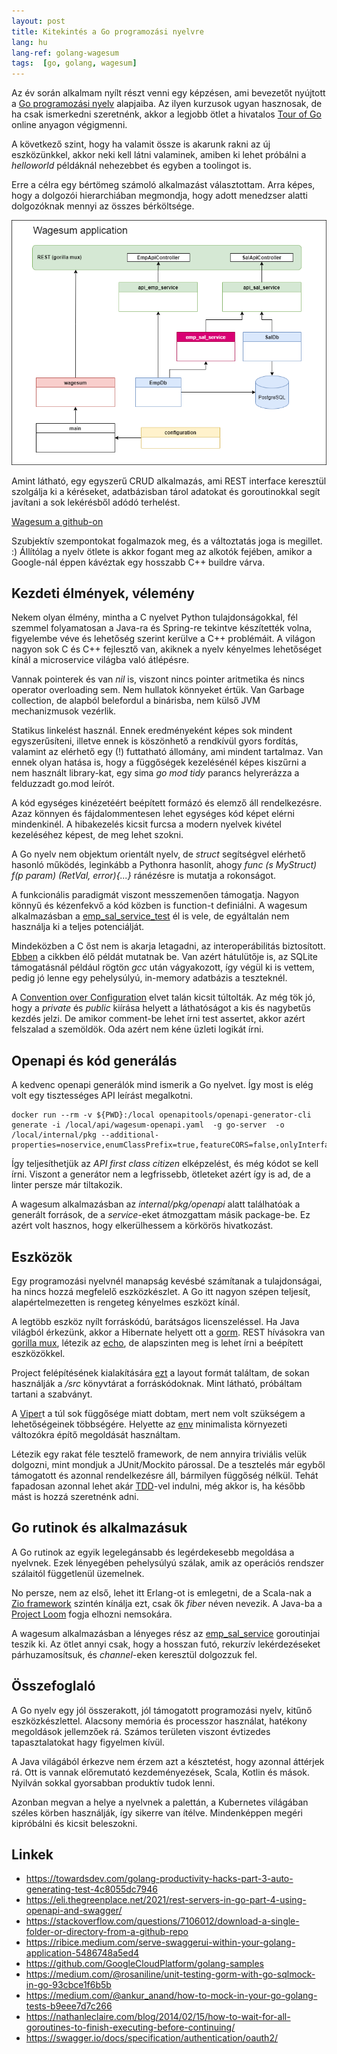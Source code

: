 ```yaml
---
layout: post
title: Kitekintés a Go programozási nyelvre
lang: hu
lang-ref: golang-wagesum
tags:  [go, golang, wagesum]
---
```


Az év során alkalmam nyílt részt venni egy képzésen, ami bevezetőt
nyújtott a [Go programozási nyelv](https://en.wikipedia.org/wiki/Go_(programming_language))
alapjaiba. Az ilyen kurzusok ugyan hasznosak, 
de ha csak ismerkedni szeretnénk, akkor a legjobb ötlet a hivatalos
[Tour of Go](https://go.dev/tour/welcome/1) online anyagon végigmenni.

A következő szint, hogy ha valamit össze is akarunk rakni az új eszközünkkel,
akkor neki kell látni valaminek, amiben ki lehet próbálni a _helloworld_ 
példáknál nehezebbet és egyben a toolingot is.

Erre a célra egy bértömeg számoló alkalmazást választottam.
Arra képes, hogy a dolgozói hierarchiában megmondja, hogy
adott menedzser alatti dolgozóknak mennyi az összes bérköltsége.

![Wagesum application](/artifacts/wagesum-app01.png)

Amint látható, egy egyszerű CRUD alkalmazás, ami REST interface keresztül szolgálja
ki a kéréseket, adatbázisban tárol adatokat és goroutinokkal segít javítani
a sok lekérésből adódó terhelést.

<!-- more -->
[Wagesum a github-on](https://github.com/lsmhun/wage-sum-server)

Szubjektív szempontokat fogalmazok meg, és a változtatás joga is megillet. :)
Állítólag a nyelv ötlete is akkor fogant meg az alkotók fejében, amikor 
a Google-nál éppen kávéztak egy hosszabb C++ buildre várva.


## Kezdeti élmények, vélemény

Nekem olyan élmény, mintha a C nyelvet Python tulajdonságokkal, fél szemmel
folyamatosan a Java-ra és Spring-re tekintve készítették volna, figyelembe
véve és lehetőség szerint kerülve a C++ problémáit. A világon 
nagyon sok C és C++ fejlesztő van, akiknek a nyelv kényelmes
lehetőséget kínál a microservice világba való átlépésre.

Vannak pointerek és van _nil_ is, viszont nincs pointer aritmetika és nincs
operator overloading sem. Nem hullatok könnyeket értük. Van Garbage collection, 
de alapból belefordul a binárisba, nem külső JVM mechanizmusok vezérlik.

Statikus linkelést használ. Ennek eredményeként képes sok mindent egyszerűsíteni,
illetve ennek is köszönhető a rendkívül gyors fordítás, valamint az elérhető
egy (!) futtatható állomány, ami mindent tartalmaz. Van ennek olyan
hatása is, hogy a függőségek kezelésénél képes kiszűrni a nem használt 
library-kat, egy sima _go mod tidy_ parancs helyrerázza a felduzzadt go.mod leírót.

A kód egységes kinézetéért beépített formázó és elemző áll rendelkezésre.
Azaz könnyen és fájdalommentesen lehet egységes kód képet elérni mindenkinél.
A hibakezelés kicsit furcsa a modern nyelvek kivétel kezeléséhez képest,
de meg lehet szokni. 

A Go nyelv nem objektum orientált nyelv, de _struct_ segítségvel
elérhető hasonló működés, leginkább a Pythonra hasonlít, ahogy 
_func (s MyStruct) f(p param) (RetVal, error){...}_ ránézésre is mutatja a rokonságot.

A funkcionális paradigmát viszont messzemenően támogatja. Nagyon könnyű
és kézenfekvő a kód közben is function-t definiálni. A wagesum alkalmazásban
a [emp_sal_service_test](../internal/pkg/emp_sal_service/emp_sal_service_test.go)
él is vele, de egyáltalán nem használja ki a teljes potenciálját.

Mindeközben a C őst nem is akarja letagadni, az interoperábilitás 
biztosított. [Ebben](https://programmer.ink/think/interoperability-between-go-and-c-language.html)
a cikkben élő példát mutatnak be. Van azért hátulütője is, az SQLite 
támogatásnál például rögtön _gcc_ után vágyakozott, így végül ki is vettem,
pedig jó lenne egy pehelysúlyú, in-memory adatbázis a teszteknél.

A [Convention over Configuration](https://en.wikipedia.org/wiki/Convention_over_configuration)
elvet talán kicsit túltolták. Az még tök jó,
hogy a _private_ és _public_ kiírása helyett a láthatóságot a kis és nagybetűs
kezdés jelzi. De amikor comment-be lehet írni test assertet, akkor azért 
felszalad a szemöldök. Oda azért nem kéne üzleti logikát írni.


## Openapi és kód generálás
A kedvenc openapi generálók mind ismerik a Go nyelvet. Így most is elég volt
egy tisztességes API leírást megalkotni.

```shell
docker run --rm -v ${PWD}:/local openapitools/openapi-generator-cli generate -i /local/api/wagesum-openapi.yaml  -g go-server  -o /local/internal/pkg --additional-properties=noservice,enumClassPrefix=true,featureCORS=false,onlyInterfaces,outputAsLibrary=true,sourceFolder=openapi
```

Így teljesíthetjük az _API first class citizen_ elképzelést, és még kódot se kell
írni. Viszont a generátor nem a legfrissebb, ötleteket azért így is ad, de a linter
persze már tiltakozik. 

A wagesum alkalmazásban az _internal/pkg/openapi_ alatt találhatóak a generált 
források, de a _service_-eket átmozgattam másik package-be. Ez azért volt hasznos,
hogy elkerülhessem a körkörös hivatkozást.

## Eszközök

Egy programozási nyelvnél manapság kevésbé számítanak a tulajdonságai,
ha nincs hozzá megfelelő eszközkészlet. A Go itt nagyon szépen teljesít,
alapértelmezetten is rengeteg kényelmes eszközt kínál.

A legtöbb eszköz nyílt forráskódú, barátságos licenszeléssel. Ha Java 
világból érkezünk, akkor a Hibernate helyett ott a [gorm](https://gorm.io/index.html).
REST hívásokra van [gorilla mux](https://github.com/gorilla/mux), 
létezik az [echo](https://echo.labstack.com/), de alapszinten meg is lehet
írni a beépített eszközökkel. 

Project felépítésének kialakítására [ezt](https://github.com/golang-standards/project-layout) 
a layout formát találtam, de sokan használják a _/src_ könyvtárat a forráskódoknak.
Mint látható, próbáltam tartani a szabványt.

A [Viper](https://github.com/spf13/viper)t a túl sok függősége miatt 
dobtam, mert nem volt szükségem a lehetőségeinek többségére. Helyette 
az [env](https://github.com/caarlos0/env) minimalista környezeti változókra
építő megoldását használtam.

Létezik egy rakat féle tesztelő framework, de nem annyira triviális 
velük dolgozni, mint mondjuk a JUnit/Mockito párossal. De a tesztelés
már egyből támogatott és azonnal rendelkezésre áll, bármilyen
függőség nélkül. Tehát fapadosan azonnal lehet akár 
[TDD](https://en.wikipedia.org/wiki/Test-driven_development)-vel indulni,
még akkor is, ha később mást is hozzá szeretnénk adni.

## Go rutinok és alkalmazásuk
A Go rutinok az egyik legelegánsabb és legérdekesebb megoldása a nyelvnek.
Ezek lényegében pehelysúlyú szálak, amik az operációs rendszer szálaitól 
függetlenül üzemelnek. 

No persze, nem az első, lehet itt Erlang-ot is emlegetni, de a Scala-nak
a [Zio framework](https://zio.dev/) szintén kínálja ezt, csak ők _fiber_ néven
nevezik. A Java-ba a [Project Loom](https://openjdk.org/projects/loom/) 
fogja elhozni nemsokára. 

A wagesum alkalmazásban a lényeges rész az 
[emp_sal_service](../internal/pkg/emp_sal_service/emp_sal_service.go) 
goroutinjai teszik ki. Az ötlet annyi csak, hogy a hosszan futó, rekurzív
lekérdezéseket párhuzamosítsuk, és _channel_-eken keresztül dolgozzuk fel.


## Összefoglaló

A Go nyelv egy jól összerakott, jól támogatott programozási nyelv,
kitűnő eszközkészlettel. Alacsony memória és processzor használat,
hatékony megoldások jellemzőek rá. Számos területen viszont évtizedes
tapasztalatokat hagy figyelmen kívül. 

A Java világából érkezve nem érzem azt a késztetést, hogy 
azonnal áttérjek rá. Ott is vannak előremutató kezdeményezések, 
Scala, Kotlin és mások. Nyilván sokkal gyorsabban produktív tudok lenni. 

Azonban megvan a helye a nyelvnek a palettán, a Kubernetes világában
széles körben használják, így sikerre van ítélve. Mindenképpen megéri
kipróbálni és kicsit beleszokni.

## Linkek
* https://towardsdev.com/golang-productivity-hacks-part-3-auto-generating-test-4c8055dc7946
* https://eli.thegreenplace.net/2021/rest-servers-in-go-part-4-using-openapi-and-swagger/
* https://stackoverflow.com/questions/7106012/download-a-single-folder-or-directory-from-a-github-repo
* https://ribice.medium.com/serve-swaggerui-within-your-golang-application-5486748a5ed4
* https://github.com/GoogleCloudPlatform/golang-samples
* https://medium.com/@rosaniline/unit-testing-gorm-with-go-sqlmock-in-go-93cbce1f6b5b
* https://medium.com/@ankur_anand/how-to-mock-in-your-go-golang-tests-b9eee7d7c266
* https://nathanleclaire.com/blog/2014/02/15/how-to-wait-for-all-goroutines-to-finish-executing-before-continuing/ 
* https://swagger.io/docs/specification/authentication/oauth2/

